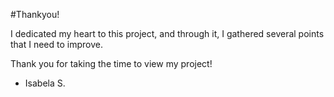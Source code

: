 #Thankyou!

I dedicated my heart to this project, and through it, I gathered several points that I need to improve. 

Thank you for taking the time to view my project!

- Isabela S.
